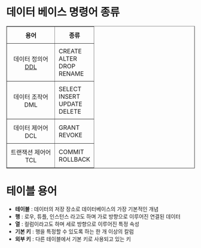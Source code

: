 
# 데이터 베이스 명령어 종류

<table border="1">
  <tr>
    <th style="text-align: center; padding: 10px;">용어</th>
    <th style="text-align: center; padding: 10px;">종류</th>
  </tr>
  <tr>
    <td style="text-align: center; padding: 10px;">데이터 정의어<br> <a href="obsidian://open?vault=_notes&file=SQLD%20%EC%A4%80%EB%B9%84%2FSQL%20%EA%B8%B0%EB%B3%B8%2FDDL">DDL</a> </td>
    <td style="padding: 10px;">CREATE<br>ALTER<br>DROP<br>RENAME</td>
  </tr>
  <tr>
    <td style="text-align: center; padding: 10px;">데이터 조작어<br>DML</td>
    <td style="padding: 10px;">SELECT<br>INSERT<br>UPDATE<br>DELETE</td>
  </tr>
  <tr>
    <td style="text-align: center; padding: 10px;">데이터 제어어<br>DCL</td>
    <td style="padding: 10px;">GRANT<br>REVOKE</td>
  </tr>
  <tr>
    <td style="text-align: center; padding: 10px;">트랜잭션 제어어<br>TCL</td>
    <td style="padding: 10px;">COMMIT<br>ROLLBACK</td>
  </tr>
</table>

# 테이블 용어

- **테이블** : 데이터의 저장 장소로 데이터베이스의 가장 기본적인 개념
- **행** : 로우, 튜플, 인스턴스 라고도 하며 가로 방향으로 이루어진 연결된 데이터
- **열** : 컬럼이라고도 하며 세로 방향으로 이루어진 특정 속성
- **기본 키** : 행을 특정할 수 있도록 하는 한 개 이상의 칼럼
- **외부 키** : 다른 테이블에서 기본 키로 사용되고 있는 키